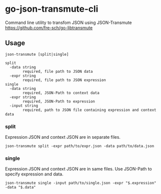 # go-json-transmute-cli

Command line utility to transfom JSON using JSON-Transmute https://github.com/fre-sch/go-libtransmute

## Usage

```
json-transmute [split|single]

split
  -data string
        required, file path to JSON data
  -expr string
        required, file path to JSON expression
single
  -data string
        required, JSON-Path to context data
  -expr string
        required, JSON-Path to expression
  -input string
        required, path to JSON file containing expression and context data
```

### split

Expression JSON and context JSON are in separate files.

```
json-transmute split -expr path/to/expr.json -data path/to/data.json
```

### single

Expression JSON and context JSON are in same files. Use JSON-Path to specify
expression and data.

```
json-transmute single -input path/to/single.json -expr "$.expression" -data "$.data"
```
